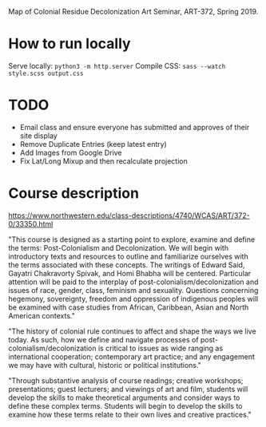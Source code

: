 Map of Colonial Residue
Decolonization Art Seminar, ART-372, Spring 2019.


# How to run locally

Serve locally: `python3 -m http.server`
Compile CSS: `sass --watch style.scss output.css`


# TODO
- Email class and ensure everyone has submitted and approves of their site display
- Remove Duplicate Entries (keep latest entry)
- Add Images from Google Drive
- Fix Lat/Long Mixup and then recalculate projection

# Course description

https://www.northwestern.edu/class-descriptions/4740/WCAS/ART/372-0/33350.html

"This course is designed as a starting point to explore, examine and define the terms: Post-Colonialism and Decolonization. We will begin with introductory texts and resources to outline and familiarize ourselves with the terms associated with these concepts. The writings of Edward Said, Gayatri Chakravorty Spivak, and Homi Bhabha will be centered. Particular attention will be paid to the interplay of post-colonialism/decolonization and issues of race, gender, class, feminism and sexuality. Questions concerning hegemony, sovereignty, freedom and oppression of indigenous peoples will be examined with case studies from African, Caribbean, Asian and North American contexts."

"The history of colonial rule continues to affect and shape the ways we live today. As such, how we define and navigate processes of post-colonialism/decolonization is critical to issues as wide ranging as international cooperation; contemporary art practice; and any engagement we may have with cultural, historic or political institutions."

"Through substantive analysis of course readings; creative workshops; presentations; guest lecturers; and viewings of art and film, students will develop the skills to make theoretical arguments and consider ways to define these complex terms. Students will begin to develop the skills to examine how these terms relate to their own lives and creative practices."  
